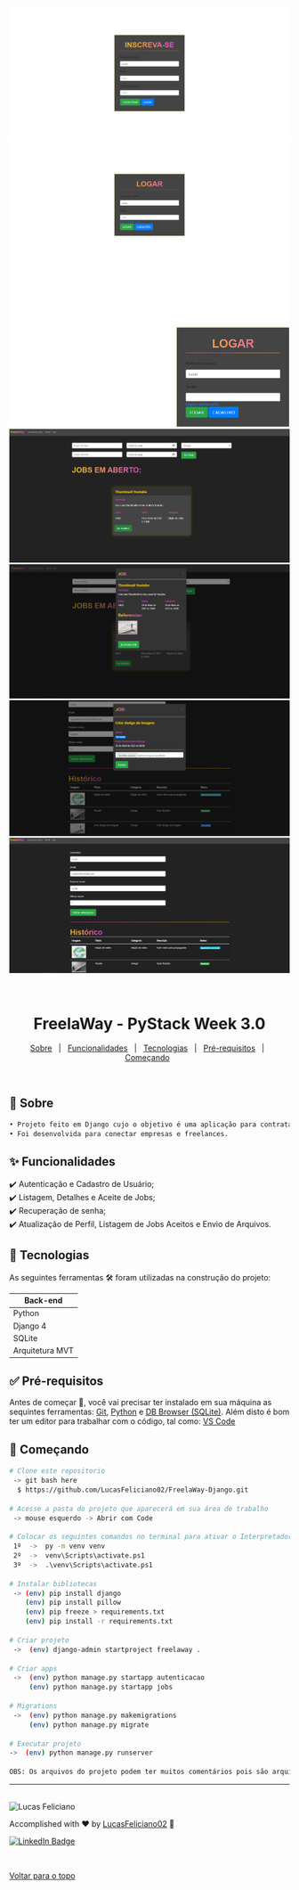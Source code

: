 <!-- <h4 align="center"> 
---
	🚧  Projeto FreelaWay-Django 🚀 Em construção...  🚧
</h4> 

<hr> -->


<div align="center" id="top">
  <img alt="cadastro" title="cadastro" src="./1_cadastro.PNG"/>
</h1>


<img alt="login" title="login" src="./2_login.PNG"/>
</h1>

  <img alt="recuperar senha" title="recuperar senha" src="./3_recuperar_senha.gif"/>
</h1>


  <img alt="jobs" title="jobs" src="./4_jobs.PNG"/>
</h1>


  <img alt="aceitar jobs" title="aceitar jobs" src="./5_aceitar_jobs.PNG"/>
</h1>


  <img alt="historico" title="historico" src="./6_historico.PNG"/>
</h1>


  <img alt="perfil" title="perfil" src="./7_perfil.PNG"/>
</h1>


  &#xa0;
 

 </div>
 
 
 <h1 align="center">FreelaWay - PyStack Week 3.0</h1>


<p align="center">
  <a href="#dart-sobre">Sobre</a> &#xa0; | &#xa0; 
  <a href="#sparkles-funcionalidades">Funcionalidades</a> &#xa0; | &#xa0; 
  <a href="#rocket-tecnologias">Tecnologias</a> &#xa0; | &#xa0; 
  <a href="#white_check_mark-pré-requisitos">Pré-requisitos</a> &#xa0; | &#xa0;
  <a href="#checkered_flag-começando">Começando</a> &#xa0; 
<!--  <a href="#autor">Autor</a> -->
</p>


<br>
				
	
## :dart: Sobre ##

```sh
• Projeto feito em Django cujo o objetivo é uma aplicação para contratação de freelances.
• Foi desenvolvida para conectar empresas e freelances.
```

## :sparkles: Funcionalidades ##


:heavy_check_mark: Autenticação e Cadastro de Usuário;\
:heavy_check_mark: Listagem, Detalhes e Aceite de Jobs;\
:heavy_check_mark: Recuperação de senha;\
:heavy_check_mark: Atualização de Perfil, Listagem de Jobs Aceitos e Envio de Arquivos.


## :rocket: Tecnologias ##
 
 
As seguintes ferramentas 🛠 foram utilizadas na construção do projeto:


<table>
  <thead>
    <th>Back-end</th>
  </thead>
  <tbody>
    <tr>
      <td>Python</td>
    </tr>
    <tr>
      <td>Django 4</td>
    </tr> 
    <tr>
      <td>SQLite</td>
    </tr>
    <tr>
      <td>Arquitetura MVT</td>
    </tr>  
	  
  </tbody>

</table>


## :white_check_mark: Pré-requisitos ##


Antes de começar 🏁, você vai precisar ter instalado em sua máquina as sequintes ferramentas:
[Git](https://git-scm.com/downloads), [Python](https://www.python.org/downloads/) e [DB Browser (SQLite)](https://sqlitebrowser.org/dl/).
Além disto é bom ter um editor para trabalhar com o código, tal como: [VS Code](https://code.visualstudio.com/download)


## :checkered_flag: Começando ##


```bash
# Clone este repositorio
 -> git bash here
  $ https://github.com/LucasFeliciano02/FreelaWay-Django.git

# Acesse a pasta do projeto que aparecerá em sua área de trabalho
 -> mouse esquerdo -> Abrir com Code

# Colocar os seguintes comandos no terminal para ativar o Interpretador do python a fim de rodar o arquivo
 1º  ->  py -m venv venv
 2º  ->  venv\Scripts\activate.ps1  
 3º  ->  .\venv\Scripts\activate.ps1  

# Instalar bibliotecas
 -> (env) pip install django
    (env) pip install pillow
    (env) pip freeze > requirements.txt
    (env) pip install -r requirements.txt

# Criar projeto
 ->  (env) django-admin startproject freelaway .

# Criar apps
 ->  (env) python manage.py startapp autenticacao
     (env) python manage.py startapp jobs

# Migrations
 ->  (env) python manage.py makemigrations
     (env) python manage.py migrate

# Executar projeto
->  (env) python manage.py runserver

OBS: Os arquivos do projeto podem ter muitos comentários pois são arquivos de estudo
```


---


<br>


<!---### Autor --->


<img alt="Lucas Feliciano" title="Lucas Feliciano" src="https://avatars.githubusercontent.com/u/90653345?v=4" height="100" width="100" />


Accomplished with :heart: by [LucasFeliciano02](https://github.com/LucasFeliciano02) 👋


[![LinkedIn Badge](https://img.shields.io/badge/-Lucas_Feliciano-blue?style=flat-square&logo=Linkedin&logoColor=white&link=https://www.linkedin.com/in/lucas-henrique-marques-feliciano-aa5aab222/)](https://www.linkedin.com/in/lucas-henrique-marques-feliciano-aa5aab222/) 


&#xa0;


<a href="#top">Voltar para o topo</a>
